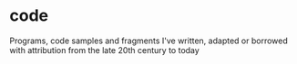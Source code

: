 # code

Programs, code samples and fragments I've written, adapted or borrowed with attribution from the late 20th century to today
